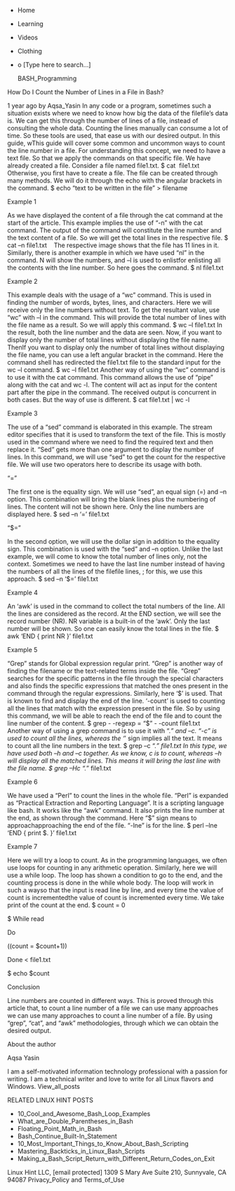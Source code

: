 





















































* Home
* Learning
* Videos
* Clothing
*
  o [Type here to search...]


   BASH_Programming


How Do I Count the Number of Lines in a File in Bash?

1 year ago
by Aqsa_Yasin
In any code or a program, sometimes such a situation exists where we need to
know how big the data of the filefile’s data is. We can get this through the
number of lines of a file, instead of consulting the whole data. Counting the
lines manually can consume a lot of time. So these tools are used, that ease us
with our desired output. In this guide, wThis guide will cover some common and
uncommon ways to count the line number in a file.
For understanding this concept, we need to have a text file. So that we apply
the commands on that specific file. We have already created a file. Consider a
file named file1.txt.
$ cat  file1.txt
Otherwise, you first have to create a file. The file can be created through
many methods. We will do it through the echo with the angular brackets in the
command.
$ echo “text to be written in the file” > filename

Example 1

As we have displayed the content of a file through the cat command at the start
of the article. This example implies the use of “-n” with the cat command. The
output of the command will constitute the line number and the text content of a
file. So we will get the total lines in the respective file.
$ cat –n file1.txt   
The respective image shows that the file has 11 lines in it.
Similarly, there is another example in which we have used “nl” in the command.
N will show the numbers, and –l is used to enlistfor enlisting all the contents
with the line number. So here goes the command.
$ nl file1.txt

Example 2

This example deals with the usage of a “wc” command. This is used in finding
the number of words, bytes, lines, and characters. Here we will receive only
the line numbers without text. To get the resultant value, use “wc” with –l in
the command. This will provide the total number of lines with the file name as
a result. So we will apply this command.
$ wc –l file1.txt
In the result, both the line number and the data are seen. Now, if you want to
display only the number of total lines without displaying the file name. ThenIf
you want to display only the number of total lines without displaying the file
name, you can use a left angular bracket in the command. Here the command shell
has redirected the file1.txt file to the standard input for the wc –l command.
$ wc –l file1.txt
Another way of using the “wc” command is to use it with the cat command. This
command allows the use of “pipe” along with the cat and wc -l. The content will
act as input for the content part after the pipe in the command. The received
output is concurrent in both cases. But the way of use is different.
$ cat file1.txt | wc -l

Example 3

The use of a “sed” command is elaborated in this example. The stream editor
specifies that it is used to transform the text of the file. This is mostly
used in the command where we need to find the required text and then replace
it. “Sed” gets more than one argument to display the number of lines. In this
command, we will use “sed” to get the count for the respective file.
We will use two operators here to describe its usage with both.

“=”

The first one is the equality sign. We will use “sed”, an equal sign (=) and –n
option. This combination will bring the blank lines plus the numbering of
lines. The content will not be shown here. Only the line numbers are displayed
here.
$ sed –n ‘=’ file1.txt

“$=”

In the second option, we will use the dollar sign in addition to the equality
sign. This combination is used with the “sed” and –n option. Unlike the last
example, we will come to know the total number of lines only, not the context.
Sometimes we need to have the last line number instead of having the numbers of
all the lines of the filefile lines, ; for this, we use this approach.
$ sed –n ‘$=’ file1.txt

Example 4

An ‘awk’ is used in the command to collect the total numbers of the line. All
the lines are considered as the record. At the END section, we will see the
record number (NR). NR variable is a built-in of the ‘awk’. Only the last
number will be shown. So one can easily know the total lines in the file.
$ awk ‘END { print NR }’ file1.txt

Example 5

“Grep” stands for Global expression regular print. “Grep” is another way of
finding the filename or the text-related terms inside the file. “Grep” searches
for the specific patterns in the file through the special characters and also
finds the specific expressions that matched the ones present in the command
through the regular expressions.
Similarly, here ‘$’ is used. That is known to find and display the end of the
line. ‘-count’ is used to counting all the lines that match with the expression
present in the file. So by using this command, we will be able to reach the end
of the file and to count the line number of the content.
$ grep - -regexp = “$” - -count file1.txt             
Another way of using a grep command is to use it with “.*” and –c. “-c” is used
to count all the lines, whereas the ‘*’ sign implies all the text. It means to
count all the line numbers in the text.
$ grep –c “.*” file1.txt
In this type, we have used both –h and –c together. As we know, c is to count,
whereas –h will display all the matched lines. This means it will bring the
last line with the file name.
$ grep –Hc “.*” file1.txt

Example 6

We have used a “Perl” to count the lines in the whole file. “Perl” is expanded
as “Practical Extraction and Reporting Language”. It is a scripting language
like bash. It works like the “awk” command. It also prints the line number at
the end, as shown through the command. Here “$” sign means to
approachapproaching the end of the file. “-lne” is for the line.
$ perl –lne ‘END { print $. }’ file1.txt

Example 7

Here we will try a loop to count. As in the programming languages, we often use
loops for counting in any arithmetic operation. Similarly, here we will use a
while loop. The loop has shown a condition to go to the end, and the counting
process is done in the while whole body. The loop will work in such a wayso
that the input is read line by line, and every time the value of count is
incrementedthe value of count is incremented every time. We take print of the
count at the end.
$ count = 0

$ While read

Do

((count = $count+1))

Done < file1.txt

$ echo $count

Conclusion

Line numbers are counted in different ways. This is proved through this article
that, to count a line number of a file we can use many approaches we can use
many approaches to count a line number of a file. By using “grep”, “cat”, and
“awk” methodologies, through which we can obtain the desired output.


About the author


Aqsa Yasin

I am a self-motivated information technology professional with a passion for
writing. I am a technical writer and love to write for all Linux flavors and
Windows.
View_all_posts

RELATED LINUX HINT POSTS


* 10_Cool_and_Awesome_Bash_Loop_Examples
* What_are_Double_Parentheses_in_Bash
* Floating_Point_Math_in_Bash
* Bash_Continue_Built-In_Statement
* 10_Most_Important_Things_to_Know_About_Bash_Scripting
* Mastering_Backticks_in_Linux_Bash_Scripts
* Making_a_Bash_Script_Return_with_Different_Return_Codes_on_Exit

Linux Hint LLC, [email protected]
1309 S Mary Ave Suite 210, Sunnyvale, CA 94087
 Privacy_Policy and Terms_of_Use
